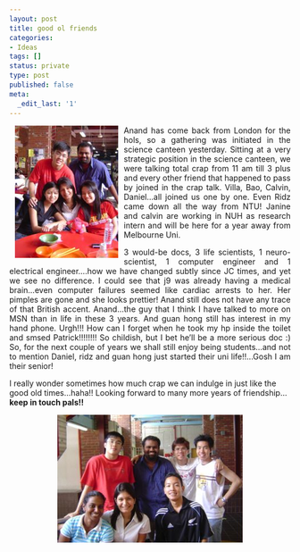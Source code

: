 ```yaml
---
layout: post
title: good ol friends
categories:
- Ideas
tags: []
status: private
type: post
published: false
meta:
  _edit_last: '1'
---
```

<p align="justify"><img src="/img/jc_11.jpg" alt="" align="left" border="0" hspace="10" />Anand has come back from London for the hols, so a gathering was initiated in the science canteen yesterday. Sitting at a very strategic position in the science canteen, we were talking total crap from 11 am till 3 plus and every other friend that happened to pass by joined in the crap talk. Villa, Bao, Calvin, Daniel…all joined us one by one. Even Ridz came down all the way from NTU! Janine and calvin are working in NUH as research intern and will be here for a year away from Melbourne Uni.</p>
<p align="justify">3 would-be docs, 3 life scientists, 1 neuro-scientist, 1 computer engineer and 1 electrical engineer….how we have changed subtly since JC times, and yet we see no difference. I could see that j9 was already having a medical brain…even computer failures seemed like cardiac arrests to her. Her pimples are gone and she looks prettier! Anand still does not have any trace of that British accent. Anand…the guy that I think I have talked to more on MSN than in life in these 3 years. And guan hong still has interest in my hand phone. Urgh!!! How can I forget when he took my hp inside the toilet and smsed Patrick!!!!!!!! So childish, but I bet he’ll be a more serious doc :) So, for the next couple of years we shall still enjoy being students…and not to mention Daniel, ridz and guan hong just started their uni life!!...Gosh I am their senior!</p>
I really wonder sometimes how much crap we can indulge in just like the good old times...haha!! Looking forward to many more years of friendship…<strong>keep in touch pals!!</strong>
<p align="center"><img src="/img/jc_2.jpg" alt="" border="0" /></p>
